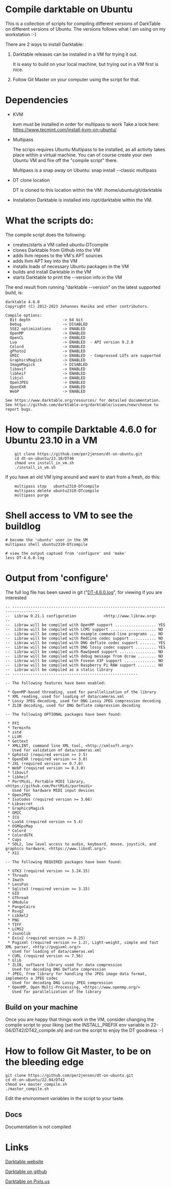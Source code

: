 # Compile darktable on Ubuntu
This is a collection of scripts for compiling different versions of DarkTable 
on different versions of Ubuntu. The versions follows what I am using on my 
workstation :-)

There are 2 ways to install Darktable:
  1. Darktable releases can be installed in a VM for trying it out.

        It is easy to build on your local machine, but trying out in a VM first is nice.
  
  2. Follow Git Master on your computer using the script for that.


# Dependencies
* KVM 

    kvm must be installed in order for multipass to work
    Take a look here: https://www.tecmint.com/install-kvm-on-ubuntu/

* Multipass
    
    The scrips requires Ubuntu Multipass to be installed, as all activity
    takes place within a virtual machine. You can of course create your own 
    Ubuntu VM and fire off the "compile script" there.

    Multipass is a snap away on Ubuntu: 
        snap install --classic multipass

* DT clone location

    DT is cloned to this location within the VM: /home/ubuntu/git/darktable

* Installation
    Darktable is installed into /opt/darktable within the VM.
      


# What the scripts do:
The compile script does the following:

*    creates/starts a VM called ubuntu<version>-DTcompile
*    clones Darktable from Github into the VM
*    adds llvm repoes to the VM's APT sources
*    adds llvm APT key into the VM
*    installs loads of necessary Ubuntu packages in the VM
*    builds and install Darktable in the VM
*    starts Darktable to print the --version info in the VM

The end result from running "darktable --version" on the latest supported build, is:
````
darktable 4.6.0
Copyright (C) 2012-2023 Johannes Hanika and other contributors.

Compile options:
  Bit depth              -> 64 bit
  Debug                  -> DISABLED
  SSE2 optimizations     -> ENABLED
  OpenMP                 -> ENABLED
  OpenCL                 -> ENABLED
  Lua                    -> ENABLED  - API version 9.2.0
  Colord                 -> ENABLED
  gPhoto2                -> ENABLED
  GMIC                   -> ENABLED  - Compressed LUTs are supported
  GraphicsMagick         -> ENABLED
  ImageMagick            -> DISABLED
  libavif                -> ENABLED
  libheif                -> ENABLED
  libjxl                 -> ENABLED
  OpenJPEG               -> ENABLED
  OpenEXR                -> ENABLED
  WebP                   -> ENABLED

See https://www.darktable.org/resources/ for detailed documentation.
See https://github.com/darktable-org/darktable/issues/new/choose to report bugs.
````

# How to compile Darktable 4.6.0 for Ubuntu 23.10 in a VM

````
    git clone https://github.com/per2jensen/dt-on-ubuntu.git
    cd dt-on-ubuntu/23.10/DT46
    chmod u+x install_in_vm.sh
    ./install_in_vm.sh
````

If you have an old VM lying around and want to start from a fresh, do this:

````
    multipass stop   ubuntu2310-DTcompile
    multipass delete ubuntu2310-DTcompile
    multipass purge 
````

# Shell access to VM to see the buildlog

````
# become the 'ubuntu' user in the VM
multipass shell ubuntu2310-DTcompile  

# view the output captued from 'configure' and 'make'
less DT-4.6.0.log
````

# Output from 'configure'

The full log file has been saved in git ("[DT-4.6.0.log](https://github.com/per2jensen/dt-on-ubuntu/blob/master/23.10/DT46/doc/DT-4.6.0.log)", for viewing if you are interested

````
-- ----------------------------------------------------------------------------------
--  Libraw 0.21.1 configuration            <http://www.libraw.org>
-- 
--  Libraw will be compiled with OpenMP support .................. YES
--  Libraw will be compiled with LCMS support .................... NO
--  Libraw will be compiled with example command-line programs ... NO
--  Libraw will be compiled with RedCine codec support ........... NO
--  Libraw will be compiled with DNG deflate codec support ....... YES
--  Libraw will be compiled with DNG lossy codec support ......... YES
--  Libraw will be compiled with RawSpeed support ................ NO
--  Libraw will be compiled with debug message from dcraw ........ NO
--  Libraw will be compiled with Foveon X3F support .............. NO
--  Libraw will be compiled with Raspberry Pi RAW support ........ NO
--  Libraw will be compiled as a static library
-- -------------------------------------------------------

-- The following features have been enabled:

 * OpenMP-based threading, used for parallelization of the library
 * XML reading, used for loading of data/cameras.xml
 * Lossy JPEG decoding, used for DNG Lossy JPEG compression decoding
 * ZLIB decoding, used for DNG Deflate compression decoding

-- The following OPTIONAL packages have been found:

 * FFI
 * Terminfo
 * zstd
 * LLVM
 * Gettext
 * XMLLINT, command line XML tool, <http://xmlsoft.org/>
   Used for validation of data/cameras.xml
 * Gphoto2 (required version >= 2.5)
 * OpenEXR (required version >= 3.0)
 * JXL (required version >= 0.7.0)
 * WebP (required version >= 0.3.0)
 * libavif
 * libheif
 * PortMidi, Portable MIDI library, <https://github.com/PortMidi/portmidi>
   Used for hardware MIDI input devices
 * OpenJPEG
 * IsoCodes (required version >= 3.66)
 * Libsecret
 * GraphicsMagick
 * GMIC
 * ICU
 * Lua54 (required version >= 5.4)
 * OSMGpsMap
 * Colord
 * ColordGTK
 * Cups
 * SDL2, low level access to audio, keyboard, mouse, joystick, and graphics hardware, <https://www.libsdl.org/>
 * X11

-- The following REQUIRED packages have been found:

 * GTK3 (required version >= 3.24.15)
 * Threads
 * Imath
 * LensFun
 * Sqlite3 (required version >= 3.15)
 * GIO
 * GThread
 * GModule
 * PangoCairo
 * Rsvg2
 * LibXml2
 * PNG
 * TIFF
 * LCMS2
 * JsonGlib
 * Exiv2 (required version >= 0.25)
 * Pugixml (required version >= 1.2), Light-weight, simple and fast XML parser, <http://pugixml.org/>
   Used for loading of data/cameras.xml
 * CURL (required version >= 7.56)
 * Glib
 * ZLIB, software library used for data compression
   Used for decoding DNG Deflate compression
 * JPEG, free library for handling the JPEG image data format, implements a JPEG codec
   Used for decoding DNG Lossy JPEG compression
 * OpenMP, Open Multi-Processing, <https://www.openmp.org/>
   Used for parallelization of the library
````

## Build on your machine
Once you are happy that things work in the VM, consider changing
the compile script to your liking (set the INSTALL_PREFIX env variable in 22-04/DT42/DT42_compile.sh)
and run the script to enjoy the DT goodness :-)

# How to follow Git Master, to be on the bleeding edge
    git clone https://github.com/per2jensen/dt-on-ubuntu.git
    cd dt-on-ubuntu/22.04/DT42
    chmod u+x master_compile.sh
    ./master_compile.sh

Edit the environment variables in the script to your taste.


## Docs
Documentation is not compiled
  
# Links
  [Darktable website](https://www.darktable.org/)
  
  [Darktable on github](https://github.com/darktable-org/darktable)
  
  [Darktable on Pixls.us](https://discuss.pixls.us/c/software/darktable/19)
